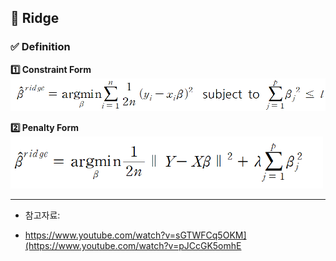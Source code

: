## 📌 Ridge


### ✅ Definition
**1️⃣ Constraint Form**
<br>
<img src="https://raw.githubusercontent.com/Chaewon-Park-STUDY/High-Dimension/main/images/27.png" width="600"/>

**2️⃣ Penalty Form**
<br>
<img src="https://raw.githubusercontent.com/Chaewon-Park-STUDY/High-Dimension/main/images/28.png" width="500"/>



























---
* 참고자료:  
- https://www.youtube.com/watch?v=sGTWFCq5OKM](https://www.youtube.com/watch?v=pJCcGK5omhE
